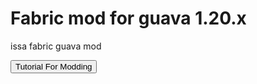 # Fabric mod for guava 1.20.x
issa fabric guava mod



<button href="https://www.youtube.com/watch?v=0Pr_iHlVKsI&list=PLKGarocXCE1EO43Dlf5JGh7Yk-kRAXUEJ&index=1&pp=iAQB">Tutorial For Modding</button>
